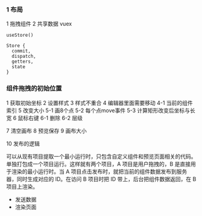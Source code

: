 ### 1 布局
1 拖拽组件
2 共享数据 vuex
```
useStore()

Store {
  commit,
  dispatch,
  getters,
  state
}
```
### 组件拖拽的初始位置
1 获取初始坐标
2 设置样式
3 样式不重合
4 编辑器里面需要移动
4-1 当前的组件 索引
5 改变大小
5-1 画8个点
5-2 每个点move事件
5-3 计算矩形改变后坐标与长宽
6 鼠标右键
6-1 删除
6-2 层级

7 清空画布
8 预览保存
9 画布大小

10 发布的逻辑

可以从现有项目提取一个最小运行时，只包含自定义组件和预览页面相关的代码。单独打包成一个项目运行。这样就有两个项目，A 项目是用户拖拽的，B 是直接用于渲染的最小运行时。当 A 项目点击发布时，就把当前的组件数据发布到服务器，同时生成对应的 ID。在访问 B 项目时把 ID 带上，后台把组件数据返回，在 B 项目上渲染。
- 发送数据
- 渲染页面